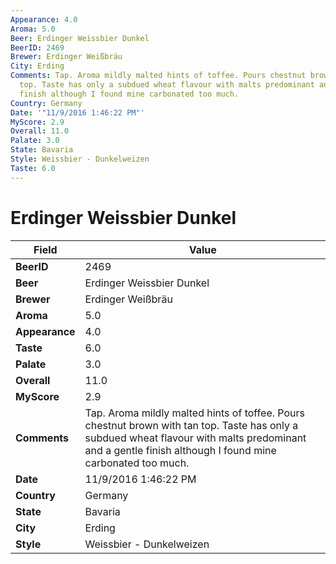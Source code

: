 ```yaml
---
Appearance: 4.0
Aroma: 5.0
Beer: Erdinger Weissbier Dunkel
BeerID: 2469
Brewer: Erdinger Weißbräu
City: Erding
Comments: Tap. Aroma mildly malted hints of toffee. Pours chestnut brown with tan
  top. Taste has only a subdued wheat flavour with malts predominant and a gentle
  finish although I found mine carbonated too much.
Country: Germany
Date: '"11/9/2016 1:46:22 PM"'
MyScore: 2.9
Overall: 11.0
Palate: 3.0
State: Bavaria
Style: Weissbier - Dunkelweizen
Taste: 6.0
---
```


# Erdinger Weissbier Dunkel

| Field         | Value |
|---------------|-------|
| **BeerID** | 2469 |
| **Beer** | Erdinger Weissbier Dunkel |
| **Brewer** | Erdinger Weißbräu |
| **Aroma** | 5.0 |
| **Appearance** | 4.0 |
| **Taste** | 6.0 |
| **Palate** | 3.0 |
| **Overall** | 11.0 |
| **MyScore** | 2.9 |
| **Comments** | Tap. Aroma mildly malted hints of toffee. Pours chestnut brown with tan top. Taste has only a subdued wheat flavour with malts predominant and a gentle finish although I found mine carbonated too much. |
| **Date** | 11/9/2016 1:46:22 PM |
| **Country** | Germany |
| **State** | Bavaria |
| **City** | Erding |
| **Style** | Weissbier - Dunkelweizen |
